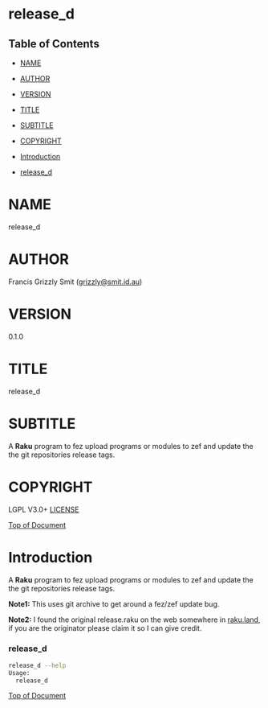 release_d 
==========

Table of Contents
-----------------

  * [NAME](#name)

  * [AUTHOR](#author)

  * [VERSION](#version)

  * [TITLE](#title)

  * [SUBTITLE](#subtitle)

  * [COPYRIGHT](#copyright)

  * [Introduction](#introduction)

  * [release_d](#release_d)

NAME
====

release_d 

AUTHOR
======

Francis Grizzly Smit (grizzly@smit.id.au)

VERSION
=======

0.1.0

TITLE
=====

release_d

SUBTITLE
========

A **Raku** program to fez upload programs or modules to zef and update the the git repositories release tags.

COPYRIGHT
=========

LGPL V3.0+ [LICENSE](https://github.com/grizzlysmit/App-Doc-N-Save/blob/main/LICENSE)

[Top of Document](#table-of-contents)

Introduction
============

A **Raku** program to fez upload programs or modules to zef and update the the git repositories release tags. 

**Note1:** This uses git archive to get around a fez/zef update bug.

**Note2:** I found the original release.raku on the web somewhere in [raku.land](https://raku.land/), if you are the originator please claim it so I can give credit.

### release_d

```bash
release_d --help
Usage:
  release_d
```

[Top of Document](#table-of-contents)

